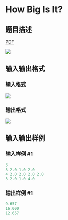 # How Big Is It?

## 题目描述

[problemUrl]: https://uva.onlinejudge.org/index.php?option=com_onlinejudge&Itemid=8&category=12&page=show_problem&problem=953

[PDF](https://uva.onlinejudge.org/external/100/p10012.pdf)

![](https://cdn.luogu.com.cn/upload/vjudge_pic/UVA10012/3ba63f631fd9975f29ece247d8cfb7d4301541d6.png)

## 输入输出格式

### 输入格式

![](https://cdn.luogu.com.cn/upload/vjudge_pic/UVA10012/e0c9fbddeba0db8dfb9c458850d4fd901442ac15.png)

### 输出格式

![](https://cdn.luogu.com.cn/upload/vjudge_pic/UVA10012/acf34391db6d1fd122f1cb0edc1e0d7348b2900d.png)

## 输入输出样例

### 输入样例 #1

```cpp
3
3 2.0 1.0 2.0
4 2.0 2.0 2.0 2.0
3 2.0 1.0 4.0
```


### 输出样例 #1

```cpp
9.657
16.000
12.657
```


